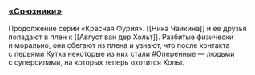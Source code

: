 ### [**«Союзники»**](https://bookmate.ru/series/JEb3ygXQ?utm_source=bookmate&utm_medium=selfpromo_bookmate&utm_campaign=bubble&utm_term=&utm_content=)

Продолжение серии «Красная Фурия». [[Ника Чайкина]] и ее друзья попадают в плен к [[Август ван дер Хольт]]. Разбитые физически и морально, они сбегают из плена и узнают, что после контакта с перьями Кутха некоторые из них стали #Оперенные — людьми с суперсилами, на которых теперь охотится Хольт.
